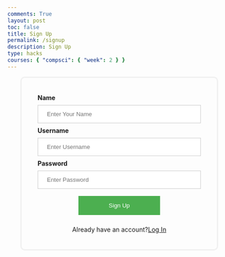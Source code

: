 ```yaml
---
comments: True
layout: post
toc: false
title: Sign Up
permalink: /signup
description: Sign Up
type: hacks
courses: { "compsci": { "week": 2 } }
---
```


<style>
#login {
            margin-top: 10px;
            padding: 0.75rem;
            text-align: center;
            width: 100%;
        }

        .login-container {
            border: 3px solid #f1f1f1;
            border-radius: 10px;
            padding: 20px;
            margin: 0 auto; /* Center the login container */
            max-width: 400px; /* Set a maximum width for the container */
        }

        input[type=text], input[type=password], input[type=name] {
            width: 100%;
            padding: 12px 20px;
            margin: 8px 0;
            display: inline-block;
            border: 1px solid #ccc;
            box-sizing: border-box;
        }

        button {
            background-color: #4CAF50;
            color: white;
            padding: 14px 20px;
            margin: 8px 0;
            border: none;
            cursor: pointer;
            width: 50%;
            margin-left: 25%; /* Adjusted margin to center the button */
        }

        button:hover {
            opacity: 0.8;
        }

        .imgcontainer {
            text-align: center;
            margin: 24px 0 12px 0;
        }

        img.avatar {
            width: 40%;
            border-radius: 50%;
        }

        .container {
            padding: 16px;
        }

        span.psw {
            display: flex;
            justify-content: center; /* Center the content horizontally */
            text-align: center;
            margin-top: 16px; /* Adjusted margin for better positioning */
        }

        @media screen and (max-width: 300px) {
            span.psw {
                display: block;
                float: none;
            }
            .cancelbtn {
                width: 100%;
            }
        }
</style>
<div class="login-container">


  <div class="container">
    <label for="name"><b>Name</b></label>
    <input type="text" id="name" placeholder="Enter Your Name" name="name" required>
    <label for="uid"><b>Username</b></label>
    <input type="text" id="uid" placeholder="Enter Username" name="uid" required>
    <label for="password"><b>Password</b></label>
    <input type="password" id="password" placeholder="Enter Password" name="password" required>
    <button class='button' onclick="signup()">Sign Up</button>
    <div>
    <span class="psw">Already have an account? <a href="{{site.baseurl}}/login"> Log In</a></span>
    </div>
  </div>

</div>
<script>
   function signup() {
        var name = document.getElementById('name').value;
        var uid = document.getElementById('uid').value;
        var password = document.getElementById('password').value;
        var requestBody = {
            name: name,
            uid: uid,
            password: password
        };
        fetch('http://localhost:8086/api/users/create', {
            method: 'POST',
            headers: {
                'Content-Type': 'application/json',
            },
            body: JSON.stringify(requestBody),
        })
        .then(response => response.json())
        .then(data => {
            console.log('Sign Up successful:', data);
            window.location.href = "{{site.baseurl}}/login";
        })
        .catch(error => {
            console.error('Error:', error);
        });
    }
</script>
